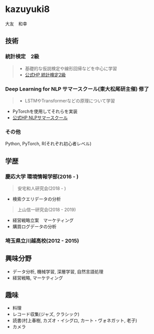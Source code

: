 # kazuyuki8
大友　和幸

## 技術
### 統計検定　2級
> - 基礎的な仮説検定や線形回帰などを中心に学習
> - [公式HP 統計検定2級](https://www.toukei-kentei.jp/about/grade2/)

### Deep Learning for NLP サマースクール(東大松尾研主催) 修了
> - LSTMやTransformerなどの原理について学習
- PyTorchを使用してそれらを実装
- [公式HP NLPサマースクール](https://deeplearning.jp/deep-learning-for-nlp-2020s/)

### その他
Python, PyTorch, R(それぞれ初心者レベル)

## 学歴

### 慶応大学 環境情報学部(2016 - )

> 安宅和人研究会(2018 - )
  - 検索クエリデータの分析

> 上山信一研究会(2018 - 2019)
  - 経営戦略立案　マーケティング
  - 購買ログデータの分析

### 埼玉県立川越高校(2012 - 2015)

## 興味分野
- データ分析, 機械学習, 深層学習, 自然言語処理
- 経営戦略, マーケティング

## 趣味

- 料理
- レコード収集(ジャズ, クラシック)
- 読書(村上春樹, カズオ・イシグロ, カート・ヴォネガット, 老子)
- カメラ
